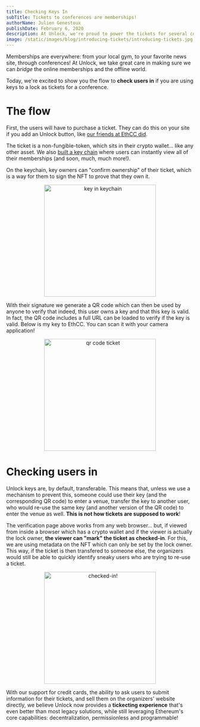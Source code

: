```yaml
---
title: Checking Keys In
subTitle: Tickets to conferences are memberships!
authorName: Julien Genestoux
publishDate: February 6, 2020
description: At Unlock, we're proud to power the tickets for several conferences... but no ticketing solution is complete without a checking mechanism!
image: /static/images/blog/introducing-tickets/introducing-tickets.jpg
---
```


Memberships are everywhere: from your local gym, to your favorite news site, through conferences! At Unlock, we take great care in making sure we can _bridge_ the online memberships and the offline world.

Today, we're excited to show you the flow to **check users in** if you are using keys to a lock as tickets for a conference.

# The flow

First, the users will have to purchase a ticket. They can do this on your site if you add an Unlock button, like [our friends at EthCC did](/blog/ethcc-tickets).

The ticket is a non-fungible-token, which sits in their crypto wallet... like any other asset. We also [built a key chain](https://app.unlock-protocol.com/keychain/) where users can instantly view all of their memberships (and soon, much, much more!).

On the keychain, key owners can "confirm ownership" of their ticket, which is a way for them to sign the NFT to prove that they own it.

<p style="text-align:center" ><img width="300" src="/static/images/blog/checking-key-in/keychain.png" alt="key in keychain"></p>


With their signature we generate a QR code which can then be used by anyone to verify that indeed, this user owns a key and that this key is valid. In fact, the QR code includes a full URL can be loaded to verify if the key is valid. Below is my key to EthCC. You can scan it with your camera application!


<p style="text-align:center" ><img width="300" src="/static/images/blog/checking-key-in/ethcc-ticket-qrcode.png" alt="qr code ticket"></p>


# Checking users in

Unlock keys are, by default, transferable. This means that, unless we use a mechanism to prevent this, someone could use their key (and the corresponding QR code) to enter a venue, transfer the key to another user, who would re-use the same key (and another version of the QR code) to enter the venue as well. **This is not how tickets are supposed to work**!

The verification page above works from any web browser... but, if viewed from inside a browser which has a crypto wallet and if the viewer is actually the lock owner, **the viewer can "mark" the ticket as checked-in**. For this, we are using metadata on the NFT which can only be set by the lock owner. This way, if the ticket is then transfered to someone else, the organizers would still be able to quickly identify sneaky users who are trying to re-use a ticket.


<p style="text-align:center" ><img width="300" src="/static/images/blog/checking-key-in/checked-in-key.png" alt="checked-in!"></p>

With our support for credit cards, the ability to ask users to submit information for their tickets, and sell them on the organizers' website directly, we believe Unlock now provides a **tickecting experience** that's even better than most legacy solutions, while still leveraging Ethereum's core capabilities: decentralization, permissionless and programmable!
